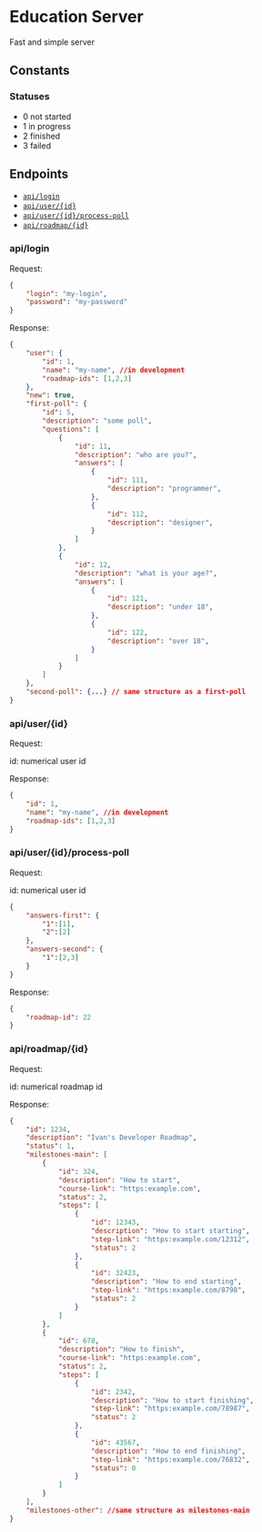# Education Server

Fast and simple server

## Constants

### Statuses

- 0 not started
- 1 in progress
- 2 finished
- 3 failed

## Endpoints

- [`api/login`](#api/login)
- [`api/user/{id}`](#api/user/{id})
- [`api/user/{id}/process-poll`](#api/user/{id}/process-poll)
- [`api/roadmap/{id}`](#api/roadmap/{id})

### api/login

Request:
```json
{
    "login": "my-login",
    "password": "my-password"
}
```

Response:
```json
{
    "user": {
        "id": 1,
        "name": "my-name", //in development
        "roadmap-ids": [1,2,3]
    },
    "new": true,
    "first-poll": {
        "id": 5,
        "description": "some poll",
        "questions": [
            {
                "id": 11,
                "description": "who are you?",
                "answers": [
                    {
                        "id": 111,
                        "description": "programmer",
                    },
                    {
                        "id": 112,
                        "description": "designer",
                    }                   
                ]
            },
            {
                "id": 12,
                "description": "what is your age?",
                "answers": [
                    {
                        "id": 121,
                        "description": "under 18",
                    },
                    {
                        "id": 122,
                        "description": "over 18",
                    }                   
                ]
            }
        ]
    },
    "second-poll": {...} // same structure as a first-poll
}
```

### api/user/{id}

Request:

id: numerical user id

Response:
```json
{
    "id": 1,
    "name": "my-name", //in development
    "roadmap-ids": [1,2,3]
}
```

### api/user/{id}/process-poll

Request:

id: numerical user id

```json
{
    "answers-first": {
        "1":[1],
        "2":[2]
    }, 
    "answers-second": {
        "1":[2,3]
    }
}
```

Response:
```json
{
    "roadmap-id": 22
}
```

### api/roadmap/{id}

Request:

id: numerical roadmap id

Response:
```json
{
    "id": 1234,
    "description": "Ivan's Developer Roadmap",
    "status": 1,
    "milestones-main": [
        {
            "id": 324,
            "description": "How to start",
            "course-link": "https:example.com",
            "status": 2,
            "steps": [
                {
                    "id": 12343,
                    "description": "How to start starting",
                    "step-link": "https:example.com/12312",
                    "status": 2
                },
                {
                    "id": 32423,
                    "description": "How to end starting",
                    "step-link": "https:example.com/8798",
                    "status": 2
                }
            ]
        },
        {
            "id": 678,
            "description": "How to finish",
            "course-link": "https:example.com",
            "status": 2,
            "steps": [
                {
                    "id": 2342,
                    "description": "How to start finishing",
                    "step-link": "https:example.com/78987",
                    "status": 2
                },
                {
                    "id": 43567,
                    "description": "How to end finishing",
                    "step-link": "https:example.com/76832",
                    "status": 0
                }
            ]
        }
    ],
    "milestones-other": //same structure as milestones-main
}
```
